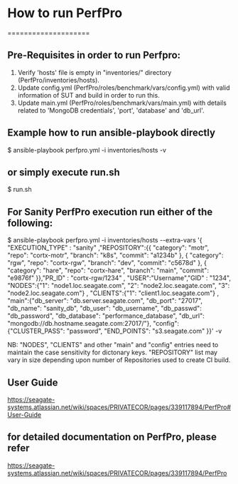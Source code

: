 # How to run PerfPro
====================

## Pre-Requisites in order to run Perfpro:
1. Verify 'hosts' file is empty in "inventories/" directory (PerfPro/inventories/hosts).  
2. Update config.yml (PerfPro/roles/benchmark/vars/config.yml) with valid information of SUT and build in order to run this.
3.  Update main.yml (PerfPro/roles/benchmark/vars/main.yml) with details related to 'MongoDB credentials', 'port', 'database' and 'db_url'.

## Example how to run ansible-playbook directly
$ ansible-playbook perfpro.yml -i inventories/hosts -v

## or simply execute run.sh
$ run.sh

## For Sanity PerfPro execution run either of the following: 
$ ansible-playbook perfpro.yml -i inventories/hosts --extra-vars '{ "EXECUTION_TYPE" : "sanity" ,"REPOSITORY":{{ "category": "motr", "repo": "cortx-motr", "branch": "k8s", "commit": "a1234b" }, { "category": "rgw", "repo": "cortx-rgw", "branch": "dev", "commit": "c5678d" }, { "category": "hare", "repo": "cortx-hare", "branch": "main", "commit": "e9876f" }},"PR_ID" : "cortx-rgw/1234" , "USER":"Username","GID" : "1234", "NODES":{"1": "node1.loc.seagate.com", "2": "node2.loc.seagate.com", "3": "node2.loc.seagate.com"} , "CLIENTS":{"1": "client1.loc.seagate.com"} , "main":{"db_server": "db.server.seagate.com", "db_port": "27017", "db_name": "sanity_db", "db_user": "db_username", "db_passwd": "db_password", "db_database": "performance_database", "db_url": "mongodb://db.hostname.seagate.com:27017/"}, "config":{"CLUSTER_PASS": "password", "END_POINTS": "s3.seagate.com" }}' -v 

NB: "NODES", "CLIENTS" and other "main" and "config" entries need to maintain the case sensitivity for dictonary keys. "REPOSITORY" list may vary in size depending upon number of Repositories used to create CI build. 

## User Guide
https://seagate-systems.atlassian.net/wiki/spaces/PRIVATECOR/pages/339117894/PerfPro#User-Guide

## for detailed documentation on PerfPro, please refer
https://seagate-systems.atlassian.net/wiki/spaces/PRIVATECOR/pages/339117894/PerfPro
